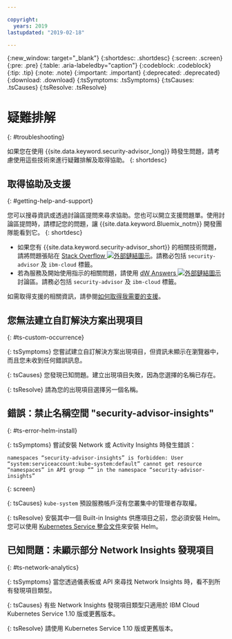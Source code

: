 ```yaml
---

copyright:
  years: 2019
lastupdated: "2019-02-18"

---
```


{:new_window: target="_blank"}
{:shortdesc: .shortdesc}
{:screen: .screen}
{:pre: .pre}
{:table: .aria-labeledby="caption"}
{:codeblock: .codeblock}
{:tip: .tip}
{:note: .note}
{:important: .important}
{:deprecated: .deprecated}
{:download: .download}
{:tsSymptoms: .tsSymptoms}
{:tsCauses: .tsCauses}
{:tsResolve: .tsResolve}

# 疑難排解
{: #troubleshooting}

如果您在使用 {{site.data.keyword.security-advisor_long}} 時發生問題，請考慮使用這些技術來進行疑難排解及取得協助。
{: shortdesc}


## 取得協助及支援
{: #getting-help-and-support}



您可以搜尋資訊或透過討論區提問來尋求協助。您也可以開立支援問題單。使用討論區提問時，請標記您的問題，讓 {{site.data.keyword.Bluemix_notm}} 開發團隊能看到它。
{: shortdesc}

* 如果您有 {{site.data.keyword.security-advisor_short}} 的相關技術問題，請將問題張貼在 <a href="http://stackoverflow.com/" target="_blank">Stack Overflow <img src="../../icons/launch-glyph.svg" alt="外部鏈結圖示"></a>。請務必包括 `security-advisor` 及 `ibm-cloud` 標籤。
* 若為服務及開始使用指示的相關問題，請使用 <a href="https://developer.ibm.com/" target="_blank">dW Answers <img src="../../icons/launch-glyph.svg" alt="外部鏈結圖示"></a> 討論區。請務必包括 `security-advisor` 及 `ibm-cloud` 標籤。

如需取得支援的相關資訊，請參閱[如何取得我需要的支援](/docs/get-support?topic=get-support-getting-customer-support#getting-customer-support)。


## 您無法建立自訂解決方案出現項目
{: #ts-custom-occurrence}

{: tsSymptoms}
您嘗試建立自訂解決方案出現項目，但資訊未顯示在瀏覽器中，而且您未收到任何錯誤訊息。

{: tsCauses}
您發現已知問題。建立出現項目失敗，因為您選擇的名稱已存在。

{: tsResolve}
請為您的出現項目選擇另一個名稱。


## 錯誤：禁止名稱空間 "security-advisor-insights"
{: #ts-error-helm-install}

{: tsSymptoms}
嘗試安裝 Network 或 Activity Insights 時發生錯誤：

```
namespaces “security-advisor-insights” is forbidden: User “system:serviceaccount:kube-system:default” cannot get resource “namespaces” in API group “” in the namespace “security-advisor-insights”
```
{: screen}

{: tsCauses}
`kube-system` 預設服務帳戶沒有您叢集中的管理者存取權。

{: tsResolve}
安裝其中一個 Built-in Insights 供應項目之前，您必須安裝 Helm。您可以使用 [Kubernetes Service 整合文件](/docs/containers?topic=containers-integrations#helm)來安裝 Helm。


## 已知問題：未顯示部分 Network Insights 發現項目
{: #ts-network-analytics}

{: tsSymptoms}
當您透過儀表板或 API 來尋找 Network Insights 時，看不到所有發現項目類型。

{: tsCauses}
有些 Network Insights 發現項目類型只適用於 IBM Cloud Kubernetes Service 1.10 版或更舊版本。

{: tsResolve}
請使用 Kubernetes Service 1.10 版或更舊版本。
